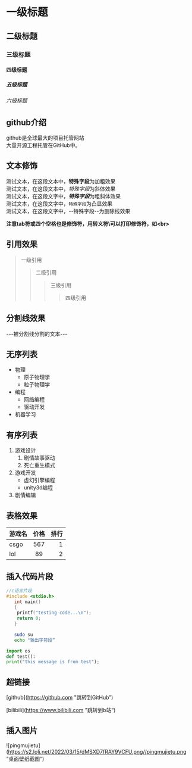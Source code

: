 # 一级标题
## 二级标题
### 三级标题
#### 四级标题
##### 五级标题
###### 六级标题

## github介绍

github是全球最大的项目托管网站<br>大量开源工程托管在GitHub中。

## 文本修饰

测试文本，在这段文本中，**特殊字段**为加粗效果<br>
测试文本，在这段文本中，*特殊字段*为斜体效果<br>
测试文本，在这段文字中，***特殊字段***为粗斜体效果<br>
测试文本，在这段文字中，`特殊字段`为凸显效果<br>
测试文本，在这段文字中，--特殊字段--为删除线效果<br>

**注意tab符或四个空格也是修饰符，用转义符\\可以打印修饰符，如\<br\>**

## 引用效果

> 一级引用
>> 二级引用
>>> 三级引用
>>>> 四级引用


## 分割线效果

---被分割线分割的文本---


## 无序列表

* 物理
	* 原子物理学
	* 粒子物理学
* 编程
	* 网络编程
	* 驱动开发
* 机器学习

## 有序列表

1. 游戏设计
	1. 剧情故事驱动
	2. 死亡重生模式
2. 游戏开发
	* 虚幻引擎编程
	* unity3d编程
3. 剧情编辑

## 表格效果

游戏名|价格|排行
--|:--:|--:
csgo|567|1
lol|89|2

## 插入代码片段

```c
//c语言片段
#include <stdio.h>
   int main()
   {
	printf("testing code...\n");
	return 0;
   }


```

```bash
   sudo su
   echo "输出字符段“
```

```python
import os
def test():
print("this message is from test");
```

## 超链接

[github](https://github.com "跳转到GitHub”)

[bilibili](https://www.bilibili.com "跳转到b站“)

## 插入图片

![pingmujietu](https://s2.loli.net/2022/03/15/dMSXD7fRAY9VCFU.png//pingmujietu.png "桌面壁纸截图”)


